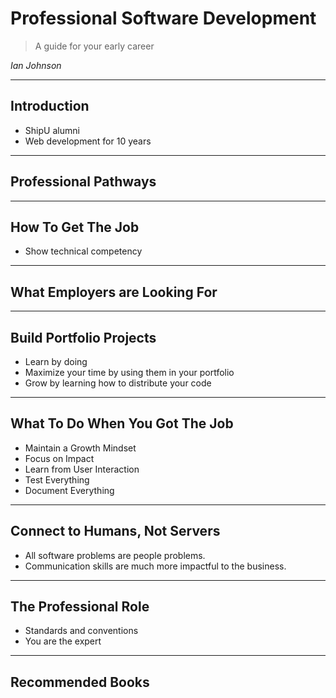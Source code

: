 # Professional Software Development

> A guide for your early career

_Ian Johnson_

---

## Introduction

- ShipU alumni
- Web development for 10 years

---

## Professional Pathways

---

## How To Get The Job

- Show technical competency

---

## What Employers are Looking For

---

## Build Portfolio Projects

- Learn by doing
- Maximize your time by using them in your portfolio
- Grow by learning how to distribute your code

---

## What To Do When You Got The Job

- Maintain a Growth Mindset
- Focus on Impact
- Learn from User Interaction
- Test Everything
- Document Everything

---

## Connect to Humans, Not Servers

- All software problems are people problems.
- Communication skills are much more impactful to the business.

---

## The Professional Role

- Standards and conventions
- You are the expert

---

## Recommended Books
